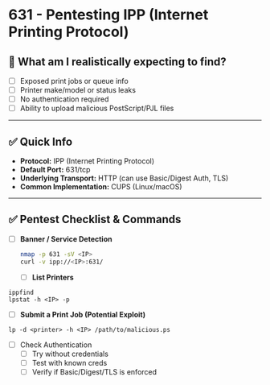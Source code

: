 # 631 - Pentesting IPP (Internet Printing Protocol)

## 🎯 What am I realistically expecting to find?

- [ ] Exposed print jobs or queue info
- [ ] Printer make/model or status leaks
- [ ] No authentication required
- [ ] Ability to upload malicious PostScript/PJL files

---

## ✅ Quick Info

- **Protocol:** IPP (Internet Printing Protocol)
- **Default Port:** 631/tcp
- **Underlying Transport:** HTTP (can use Basic/Digest Auth, TLS)
- **Common Implementation:** CUPS (Linux/macOS)

---

## ✅ Pentest Checklist & Commands

- [ ] **Banner / Service Detection**
  ```bash
  nmap -p 631 -sV <IP>
  curl -v ipp://<IP>:631/
  ```

  - [ ] **List Printers**

```
ippfind
lpstat -h <IP> -p
```

- [ ] **Submit a Print Job (Potential Exploit)**

```
lp -d <printer> -h <IP> /path/to/malicious.ps
```

- [ ] Check Authentication
    - [ ]   Try without credentials
    - [ ]   Test with known creds
    - [ ]   Verify if Basic/Digest/TLS is enforced
